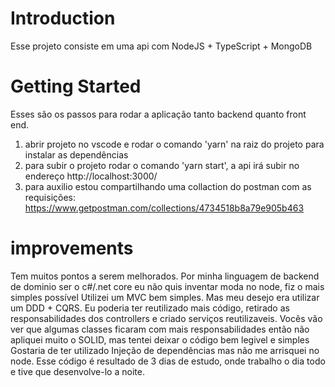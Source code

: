 # Introduction 
Esse projeto consiste em uma api com NodeJS + TypeScript + MongoDB

# Getting Started
Esses são os passos para rodar a aplicação tanto backend quanto front end.
1. abrir projeto no vscode e rodar o comando 'yarn' na raiz do projeto para instalar as dependências
2. para subir o projeto rodar o comando 'yarn start', a api irá subir no endereço http://localhost:3000/
3. para auxilio estou compartilhando uma collaction do postman com as requisições: https://www.getpostman.com/collections/4734518b8a79e905b463


# improvements
Tem muitos pontos a serem melhorados.
Por minha linguagem de backend de dominio ser o c#/.net core eu não quis inventar moda no node, fiz o mais simples possível
Utilizei um MVC bem simples. Mas meu desejo era utilizar um DDD + CQRS.
Eu poderia ter reutilizado mais código, retirado as responsabilidades dos controllers e criado serviços reutilizaveis.
Vocês vão ver que algumas classes ficaram com mais responsabilidades então não apliquei muito o SOLID, mas tentei deixar o código bem legivel e simples
Gostaria de ter utilizado Injeção de dependências mas não me arrisquei no node.
Esse código é resultado de 3 dias de estudo, onde trabalho o dia todo e tive que desenvolve-lo a noite.